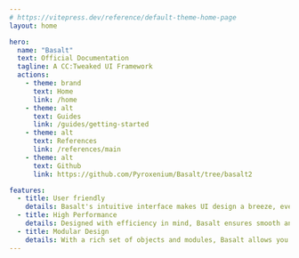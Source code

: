 ```yaml
---
# https://vitepress.dev/reference/default-theme-home-page
layout: home

hero:
  name: "Basalt"
  text: Official Documentation
  tagline: A CC:Tweaked UI Framework
  actions:
    - theme: brand
      text: Home
      link: /home
    - theme: alt
      text: Guides
      link: /guides/getting-started
    - theme: alt
      text: References
      link: /references/main
    - theme: alt
      text: Github
      link: https://github.com/Pyroxenium/Basalt/tree/basalt2

features:
  - title: User friendly
    details: Basalt's intuitive interface makes UI design a breeze, even for beginners. Experience seamless integration without the steep learning curve.
  - title: High Performance
    details: Designed with efficiency in mind, Basalt ensures smooth and responsive interfaces, even for the most complex applications.
  - title: Modular Design
    details: With a rich set of objects and modules, Basalt allows you to craft custom experiences, scaling up or down based on your needs.
---
```


